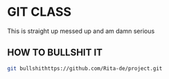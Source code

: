 # GIT CLASS

<p>
This is straight up messed up and am damn serious
</p>


## HOW TO BULLSHIT IT
```bash
git bullshithttps://github.com/Rita-de/project.git
```